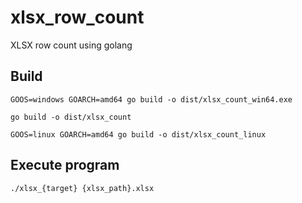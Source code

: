 # xlsx_row_count
 XLSX row count using golang

## Build
```GOOS=windows GOARCH=amd64 go build -o dist/xlsx_count_win64.exe```

```go build -o dist/xlsx_count```

```GOOS=linux GOARCH=amd64 go build -o dist/xlsx_count_linux```

## Execute program
```./xlsx_{target} {xlsx_path}.xlsx```


